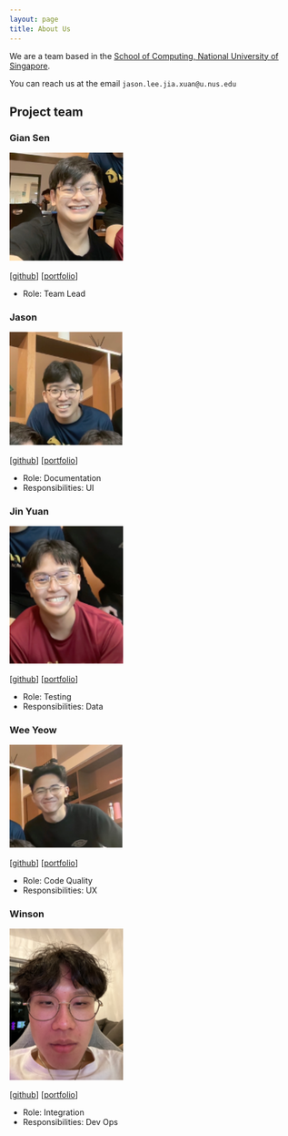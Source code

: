 ```yaml
---
layout: page
title: About Us
---
```


We are a team based in the [School of Computing, National University of Singapore](http://www.comp.nus.edu.sg).

You can reach us at the email `jason.lee.jia.xuan@u.nus.edu`

## Project team

### Gian Sen

<img src="images/gsgiansen.png" width="200px">

[[github](https://github.com/GSgiansen)]
[[portfolio](team/gsgiansen.md)]

* Role: Team Lead

### Jason

<img src="images/dioclei.png" width="200px">

[[github](http://github.com/Dioclei)]
[[portfolio](team/dioclei.md)]

* Role: Documentation
* Responsibilities: UI

### Jin Yuan

<img src="images/jinyuan0425.png" width="200px">

[[github](http://github.com/jinyuan0425)] [[portfolio](team/jinyuan0425.md)]

* Role: Testing
* Responsibilities: Data

### Wee Yeow

<img src="images/weeweh.png" width="200px">

[[github](http://github.com/weeweh)]
[[portfolio](team/weeweh.md)]

* Role: Code Quality
* Responsibilities: UX

### Winson

<img src="images/winson8222.png" width="200px">

[[github](http://github.com/winson8222)]
[[portfolio](team/winson8222.md)]

* Role: Integration
* Responsibilities: Dev Ops
